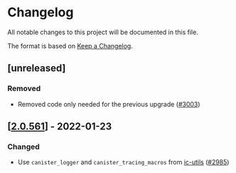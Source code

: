 # Changelog
All notable changes to this project will be documented in this file.

The format is based on [Keep a Changelog](https://keepachangelog.com/en/1.0.0/).

## [unreleased]

### Removed

- Removed code only needed for the previous upgrade ([#3003](https://github.com/open-ic/open-chat/pull/3003))

## [[2.0.561](https://github.com/open-ic/open-chat/releases/tag/v2.0.561-online_users)] - 2022-01-23

### Changed

- Use `canister_logger` and `canister_tracing_macros` from [ic-utils](https://github.com/open-ic/ic-utils) ([#2985](https://github.com/open-ic/open-chat/pull/2985))
